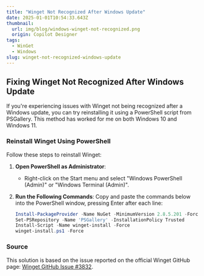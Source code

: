 ```yaml
---
title: "Winget Not Recognized After Windows Update"
date: 2025-01-01T10:54:33.643Z
thumbnail:
  url: img/blog/windows-winget-not-recognized.png
  origin: Copilot Designer
tags:
  - WinGet
  - Windows
slug: winget-not-recognized-windows-update    
---
```


## Fixing Winget Not Recognized After Windows Update

If you're experiencing issues with Winget not being recognized after a Windows update, you can try reinstalling it using a PowerShell script from PSGallery. This method has worked for me on both Windows 10 and Windows 11.

### Reinstall Winget Using PowerShell

Follow these steps to reinstall Winget:

1. **Open PowerShell as Administrator**:
   - Right-click on the Start menu and select "Windows PowerShell (Admin)" or "Windows Terminal (Admin)".

2. **Run the Following Commands**:
   Copy and paste the commands below into the PowerShell window, pressing Enter after each line:

   ```powershell
   Install-PackageProvider -Name NuGet -MinimumVersion 2.8.5.201 -Force
   Set-PSRepository -Name 'PSGallery' -InstallationPolicy Trusted
   Install-Script -Name winget-install -Force
   winget-install.ps1 -Force
   ```

### Source

This solution is based on the issue reported on the official Winget GitHub page: [Winget GitHub Issue #3832](https://github.com/microsoft/winget-cli/issues/3832).

